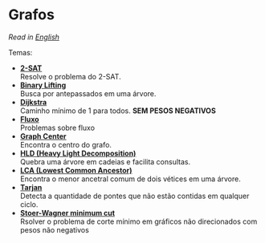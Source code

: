 # Grafos

*Read in [English](README.en.md)*

Temas:
* [**2-SAT**](2-SAT)  
Resolve o problema do 2-SAT.
* [**Binary Lifting**](Binary%20Lifting)  
Busca por antepassados em uma árvore.
* [**Dijkstra**](Dijkstra)  
Caminho mínimo de 1 para todos. **SEM PESOS NEGATIVOS**
* [**Fluxo**](Fluxo)  
Problemas sobre fluxo
* [**Graph Center**](Graph%20Center)  
Encontra o centro do grafo.
* [**HLD (Heavy Light Decomposition)**](HLD)  
Quebra uma árvore em cadeias e facilita consultas.
* [**LCA (Lowest Common Ancestor)**](LCA)  
Encontra o menor ancetral comum de dois vétices em uma árvore. 
* [**Tarjan**](Tarjan)  
Detecta a quantidade de pontes que não estão contidas em qualquer ciclo.
* [**Stoer-Wagner minimum cut**](stoer-wagner%20minimum%20cut)  
Rsolver o problema de corte mínimo em gráficos não direcionados com pesos não negativos

